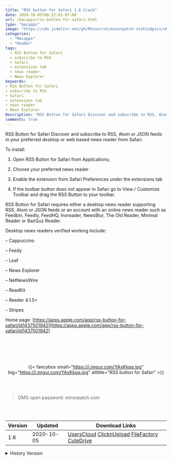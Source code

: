 ```yaml
---
title: "RSS button for Safari 1.6 Crack"
date: 2020-10-05T00:22:01-07:00
url: /macapps/rss-button-for-safari.html
type: "macapps"
image: "https://cdn.jsdelivr.net/gh/Rhinocros/minorpatch-static@pics/uPic/Bh0NYc.png"
categories:
  - "Macapps"
  - "Reader"
tags:
  - RSS Button for Safari
  - subscribe to RSS
  - Safari
  - extensions tab
  - news reader
  - News Explorer
keywords:
- RSS Button for Safari
- subscribe to RSS
- Safari
- extensions tab
- news reader
- News Explorer
Description: "RSS Button for Safari Discover and subscribe to RSS, Atom or JSON feeds in your preferred desktop or web based news reader from Safari."
comments: true
---
```


RSS Button for Safari Discover and subscribe to RSS, Atom or JSON feeds in your preferred desktop or web based news reader from Safari.


To install:

1) Open RSS Button for Safari from Applications;

2) Choose your preferred news reader

3) Enable the extension from Safari Preferences under the extensions tab

4) If the toolbar button does not appear in Safari go to View / Customize Toolbar and drag the RSS Button to your toolbar.

RSS Button for Safari requires either a desktop news reader supporting RSS, Atom or JSON feeds or an account with an online news reader such as Feedbin, Feedly, FeedHQ, Inoreader, NewsBlur, The Old Reader, Minimal Reader or BazQuz Reader.

Desktop news readers verified working include:

– Cappuccino

– Feedy

– Leaf

– News Explorer

– NetNewsWire

– ReadKit

– Reeder 4.1.5+

– Stripes


Home page: [https://apps.apple.com/app/rss-button-for-safari/id1437501942](https://apps.apple.com/app/rss-button-for-safari/id1437501942)

<br/>
<br/>
<script async src="https://pagead2.googlesyndication.com/pagead/js/adsbygoogle.js"></script>
<ins class="adsbygoogle"
     style="display:block; text-align:center;"
     data-ad-layout="in-article"
     data-ad-format="fluid"
     data-ad-client="ca-pub-8746275014476192"
     data-ad-slot="5144997159"></ins>
<script>
     (adsbygoogle = window.adsbygoogle || []).push({});
</script>
<br/>
<br/>


<center>

{{< fancybox small="https://i.imgur.com/YAxKkpq.jpg" big="https://i.imgur.com/YAxKkpq.jpg" alttitle="RSS button for Safari" >}}

</center>

<br/>
<br/>


> DMG open password: minorpatch.com

<br/>

<br/>
<div id="history_version" class="history_version">

| Version | Updated | Download Links |
| ---- | ---- | ---- |
| 1.6 | 2020-10-05 | [UsersCloud](https://ouo.io/CEJ1Qu)   [ClicknUpload](https://ouo.io/8ByXUJ)   [FileFactory](https://ouo.io/XrTbPL)   [CuteDrive](https://ouo.io/oY81Lx) |
<details>
<summary>History Version</summary>

| Version | Updated | Download Links |
| ---- | ---- | ---- |
| 1.5.3 | 2020-05-20 | [UsersCloud](https://ouo.io/8JIBXL)   [ClicknUpload](https://ouo.io/TnFPRm)   [FileFactory](https://ouo.io/iwCsfV)   [CuteDrive](https://ouo.io/Szxawm) |
| 1.5.2 | 2020-03-28 | [UsersCloud](https://ouo.io/jTn1uj)   [ClicknUpload](https://ouo.io/x6zkzx)   [FileFactory](https://ouo.io/mUDhrbj)   [CuteDrive](https://ouo.io/NOdx1q7) |
| 1.5.1 | 2020-03-04 | [UsersCloud](https://ouo.io/79856N)   [ClicknUpload](https://ouo.io/au5gFub)   [FileFactory](https://ouo.io/cbThfu)   [CuteDrive](https://ouo.io/LoIkvO) |
| 1.5 | 2020-02-24 | [UsersCloud](https://ouo.io/UMdupS)   [ClicknUpload](https://ouo.io/1vFVS5)   [FileFactory](https://ouo.io/MdyFVl)   [CuteDrive](https://ouo.io/thPIFh) |
| 1.4 | 2020-02-22 | [UsersCloud](https://ouo.io/fGpzILS)   [ClicknUpload](https://ouo.io/KzXlaY)   [FileFactory](https://ouo.io/eZpCYf)   [CuteDrive](https://ouo.io/6KbjX7s) |
</details>

</div>

